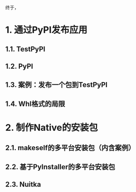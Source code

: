 终于，
# 1. 通过PyPI发布应用
## 1.1. TestPyPI
## 1.2. PyPI
## 1.3. 案例：发布一个包到TestPyPI
## 1.4. Whl格式的局限
# 2. 制作Native的安装包
## 2.1. makeself的多平台安装包（内含案例）
## 2.2. 基于PyInstaller的多平台安装包
## 2.3. Nuitka
